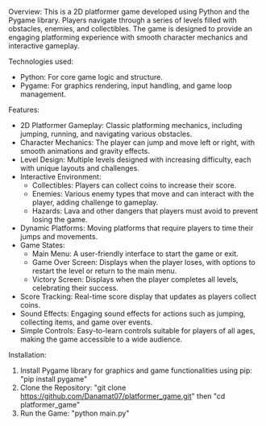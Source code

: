 Overview: This is a 2D platformer game developed using Python and the Pygame library. Players navigate through a series of levels filled with obstacles, enemies, and collectibles. The game is designed to provide an engaging platforming experience with smooth character mechanics and interactive gameplay.

Technologies used:
  - Python: For core game logic and structure.
  - Pygame: For graphics rendering, input handling, and game loop management.

Features:
  - 2D Platformer Gameplay: Classic platforming mechanics, including jumping, running, and navigating various obstacles.
  - Character Mechanics: The player can jump and move left or right, with smooth animations and gravity effects.
  - Level Design: Multiple levels designed with increasing difficulty, each with unique layouts and challenges.
  - Interactive Environment:
      - Collectibles: Players can collect coins to increase their score.
      - Enemies: Various enemy types that move and can interact with the player, adding challenge to gameplay.
      - Hazards: Lava and other dangers that players must avoid to prevent losing the game.
  - Dynamic Platforms: Moving platforms that require players to time their jumps and movements.
  - Game States:
      - Main Menu: A user-friendly interface to start the game or exit.
      - Game Over Screen: Displays when the player loses, with options to restart the level or return to the main menu.
      - Victory Screen: Displays when the player completes all levels, celebrating their success.
  - Score Tracking: Real-time score display that updates as players collect coins.
  - Sound Effects: Engaging sound effects for actions such as jumping, collecting items, and game over events.
  - Simple Controls: Easy-to-learn controls suitable for players of all ages, making the game accessible to a wide audience.

Installation:
  1. Install Pygame library for graphics and game functionalities using pip:  "pip install pygame"
  2. Clone the Repository: "git clone https://github.com/Danamat07/platformer_game.git" then "cd platformer_game"
  3. Run the Game:  "python main.py"
